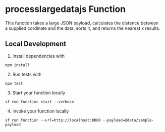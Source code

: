 # processlargedatajs Function

This function takes a large JSON payload, calculates the distance between a supplied cordinate and the data, sorts it, and returns the nearest x results.

## Local Development

1. Install dependencies with

```
npm install
```

2. Run tests with

```
npm test
```

3. Start your function locally

```
sf run function start --verbose
```

4. Invoke your function locally

```
sf run function --url=http://localhost:8080 --payload=@data/sample-payload
```
